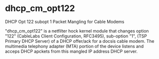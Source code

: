 # dhcp_cm_opt122

DHCP Opt 122 subopt 1 Packet Mangling for Cable Modems 

 "dhcp_cm_opt122" is a netfilter hock kernel module that
 changes option "122" (CableLabs Client Configuration, RFC3495), 
 sub-option "1", (TSP Primary DHCP Server) of a DHCP offer/ack for a docsis cable modem.
 The multimedia telephony adapter (MTA) portion of the device listens and acceps 
 DHCP apckets from this mangled IP address DHCP server.
 

 


